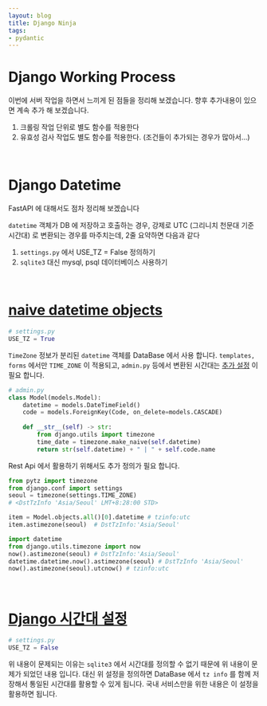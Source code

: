 ```yaml
---
layout: blog
title: Django Ninja
tags:
- pydantic
---
```


# Django Working Process

이번에 서버 작업을 하면서 느끼게 된 점들을 정리해 보겠습니다. 
향후 추가내용이 있으면 계속 추가 해 보겠습니다.

1. 크롤링 작업 단위로 별도 함수를 적용한다
2. 유효성 검사 작업도 별도 함수를 적용한다. (조건들이 추가되는 경우가 많아서...)

<br/>

# Django Datetime

FastAPI 에 대해서도 점차 정리해 보겠습니다

`datetime` 객체가 DB 에 저장하고 호출하는 경우, 강제로 <span style="color:var(--accent);">UTC (그리니치 천문대 기준 시간대)</span> 로 변환되는 경우를 마주치는데, 2줄 요약하면 다음과 같다 
1. `settings.py` 에서 <span style="color:var(--strong);">USE_TZ = False</span> 정의하기
2. `sqlite3` 대신 <span style="color:var(--accent);">mysql, psql</span> 데이터베이스 사용하기

<br/>

# [naive datetime objects](https://docs.djangoproject.com/en/4.0/topics/i18n/timezones/#interpretation-of-naive-datetime-objects)

```python
# settings.py
USE_TZ = True
```

`TimeZone` 정보가 분리된 `datetime` 객체를 DataBase 에서 사용 합니다. `templates, forms` 에서만 `TIME_ZONE` 이 적용되고, `admin.py` 등에서 변환된 시간대는 [추가 설정](https://docs.djangoproject.com/en/4.0/ref/utils/#django.utils.timezone.make_naive) 이 필요 합니다.

```python
# admin.py
class Model(models.Model):
    datetime = models.DateTimeField()
    code = models.ForeignKey(Code, on_delete=models.CASCADE)
    
    def __str__(self) -> str:
        from django.utils import timezone
        time_date = timezone.make_naive(self.datetime)
        return str(self.datetime) + " | " + self.code.name
```

Rest Api 에서 활용하기 위해서도 추가 정의가 필요 합니다.

```python
from pytz import timezone
from django.conf import settings
seoul = timezone(settings.TIME_ZONE) 
# <DstTzInfo 'Asia/Seoul' LMT+8:28:00 STD>

item = Model.objects.all()[0].datetime # tzinfo:utc
item.astimezone(seoul)  # DstTzInfo:'Asia/Seoul'

import datetime
from django.utils.timezone import now
now().astimezone(seoul) # DstTzInfo:'Asia/Seoul'
datetime.datetime.now().astimezone(seoul) # DstTzInfo 'Asia/Seoul'
now().astimezone(seoul).utcnow() # tzinfo:utc
```

<br/>

# [Django 시간대 설정](https://jupiny.com/2016/10/05/model-datetimefield-in-korean/)

```python
# settings.py
USE_TZ = False
```

위 내용이 문제되는 이유는 `sqlite3` 에서 시간대를 정의할 수 없기 때문에 위 내용이 문제가 되었던 내용 입니다. 대신 위 설정을 정의하면 DataBase 에서 `tz info` 를 함께 저장해서 통일된 시간대를 활용할 수 있게 됩니다. 국내 서비스만을 위한 내용은 이 설정을 활용하면 됩니다.